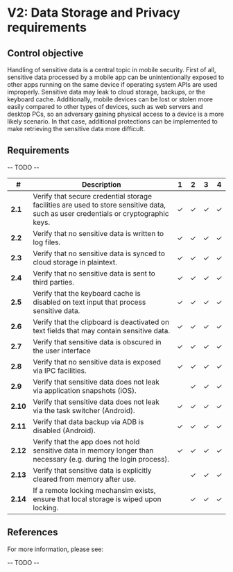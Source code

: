 # V2: Data Storage and Privacy requirements

## Control objective

Handling of sensitive data is a central topic in mobile security. First of all, sensitive data processed by a mobile app can be unintentionally exposed to other apps running on the same device if operating system APIs are used improperly. Sensitive data may leak to cloud storage, backups, or the keyboard cache. Additionally, mobile devices can be lost or stolen more easily compared to other types of devices, such as web servers and desktop PCs, so an adversary gaining physical access to a device is a more likely scenario. In that case, additional protections can be implemented to make retrieving the sensitive data more difficult.

## Requirements

-- TODO --

| # | Description | 1 | 2 | 3 | 4 |
| --- | --- | --- | --- | --- | --- |
| **2.1** | Verify that secure credential storage facilities are used to store sensitive data, such as user credentials or cryptographic keys. | ✓ | ✓ | ✓ | ✓ |
| **2.2** | Verify that no sensitive data is written to log files. | ✓ | ✓ | ✓ | ✓ |
| **2.3** | Verify that no sensitive data is synced to cloud storage in plaintext. | ✓ | ✓ | ✓ | ✓ |
| **2.4** | Verify that no sensitive data is sent to third parties. | ✓ | ✓ | ✓ | ✓ |
| **2.5** | Verify that the keyboard cache is disabled on text input that process sensitive data. | ✓ | ✓ | ✓ | ✓ |
| **2.6** | Verify that the clipboard is deactivated on text fields that may contain sensitive data. | ✓ | ✓ | ✓ | ✓ |
| **2.7** | Verify that sensitive data is obscured in the user interface | ✓ | ✓ | ✓ | ✓ |
| **2.8** | Verify that no sensitive data is exposed via IPC facilities. | ✓ | ✓ | ✓ | ✓ |
| **2.9** | Verify that sensitive data does not leak via application snapshots (iOS). |  | ✓ | ✓ | ✓ |
| **2.10** | Verify that sensitive data does not leak via the task switcher (Android). | ✓ | ✓ | ✓ | ✓ |
| **2.11** | Verify that data backup via ADB is disabled (Android). | ✓ | ✓ | ✓ | ✓ |
| **2.12** | Verify that the app does not hold sensitive data in memory longer than necessary (e.g. during the login process). | ✓ | ✓ | ✓ | ✓ |
| **2.13** | Verify that sensitive data is explicitly cleared from memory after use. |   | ✓ | ✓ | ✓ |
| **2.14** | If a remote locking mechansim exists, ensure that local storage is wiped upon locking. |  | ✓ | ✓ | ✓ |

## References

For more information, please see:

-- TODO --

